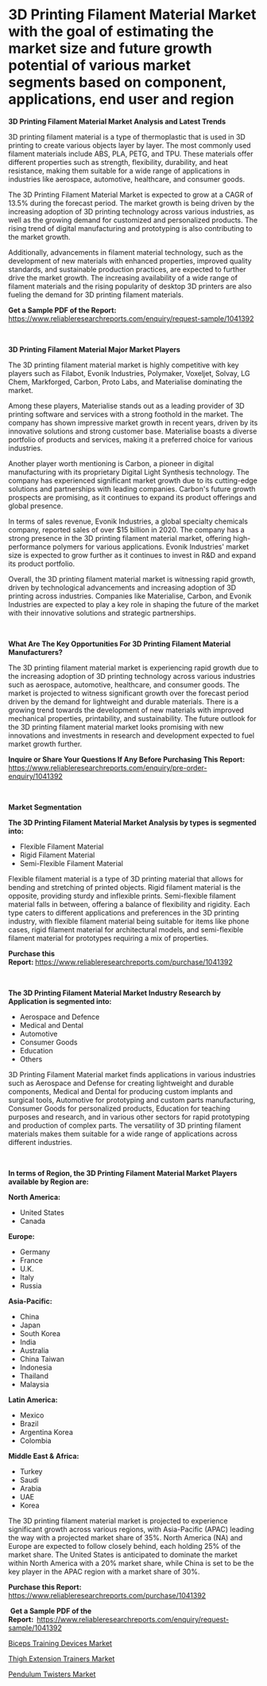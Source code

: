 <p><h1>3D Printing Filament Material Market with the goal of estimating the market size and future growth potential of various market segments based on component, applications, end user and region</h1></p><p><strong>3D Printing Filament Material Market Analysis and Latest Trends</strong></p>
<p><p>3D printing filament material is a type of thermoplastic that is used in 3D printing to create various objects layer by layer. The most commonly used filament materials include ABS, PLA, PETG, and TPU. These materials offer different properties such as strength, flexibility, durability, and heat resistance, making them suitable for a wide range of applications in industries like aerospace, automotive, healthcare, and consumer goods.</p><p>The 3D Printing Filament Material Market is expected to grow at a CAGR of 13.5% during the forecast period. The market growth is being driven by the increasing adoption of 3D printing technology across various industries, as well as the growing demand for customized and personalized products. The rising trend of digital manufacturing and prototyping is also contributing to the market growth.</p><p>Additionally, advancements in filament material technology, such as the development of new materials with enhanced properties, improved quality standards, and sustainable production practices, are expected to further drive the market growth. The increasing availability of a wide range of filament materials and the rising popularity of desktop 3D printers are also fueling the demand for 3D printing filament materials.</p></p>
<p><strong>Get a Sample PDF of the Report:&nbsp;</strong> <a href="https://www.reliableresearchreports.com/enquiry/request-sample/1041392">https://www.reliableresearchreports.com/enquiry/request-sample/1041392</a></p>
<p>&nbsp;</p>
<p><strong>3D Printing Filament Material Major Market Players</strong></p>
<p><p>The 3D printing filament material market is highly competitive with key players such as Filabot, Evonik Industries, Polymaker, Voxeljet, Solvay, LG Chem, Markforged, Carbon, Proto Labs, and Materialise dominating the market. </p><p>Among these players, Materialise stands out as a leading provider of 3D printing software and services with a strong foothold in the market. The company has shown impressive market growth in recent years, driven by its innovative solutions and strong customer base. Materialise boasts a diverse portfolio of products and services, making it a preferred choice for various industries.</p><p>Another player worth mentioning is Carbon, a pioneer in digital manufacturing with its proprietary Digital Light Synthesis technology. The company has experienced significant market growth due to its cutting-edge solutions and partnerships with leading companies. Carbon's future growth prospects are promising, as it continues to expand its product offerings and global presence.</p><p>In terms of sales revenue, Evonik Industries, a global specialty chemicals company, reported sales of over $15 billion in 2020. The company has a strong presence in the 3D printing filament material market, offering high-performance polymers for various applications. Evonik Industries' market size is expected to grow further as it continues to invest in R&D and expand its product portfolio.</p><p>Overall, the 3D printing filament material market is witnessing rapid growth, driven by technological advancements and increasing adoption of 3D printing across industries. Companies like Materialise, Carbon, and Evonik Industries are expected to play a key role in shaping the future of the market with their innovative solutions and strategic partnerships.</p></p>
<p>&nbsp;</p>
<p><strong>What Are The Key Opportunities For 3D Printing Filament Material Manufacturers?</strong></p>
<p><p>The 3D printing filament material market is experiencing rapid growth due to the increasing adoption of 3D printing technology across various industries such as aerospace, automotive, healthcare, and consumer goods. The market is projected to witness significant growth over the forecast period driven by the demand for lightweight and durable materials. There is a growing trend towards the development of new materials with improved mechanical properties, printability, and sustainability. The future outlook for the 3D printing filament material market looks promising with new innovations and investments in research and development expected to fuel market growth further.</p></p>
<p><strong>Inquire or Share Your Questions If Any Before Purchasing This Report:</strong> <a href="https://www.reliableresearchreports.com/enquiry/pre-order-enquiry/1041392">https://www.reliableresearchreports.com/enquiry/pre-order-enquiry/1041392</a></p>
<p>&nbsp;</p>
<p><strong>Market Segmentation</strong></p>
<p><strong>The 3D Printing Filament Material Market Analysis by types is segmented into:</strong></p>
<p><ul><li>Flexible Filament Material</li><li>Rigid Filament Material</li><li>Semi-Flexible Filament Material</li></ul></p>
<p><p>Flexible filament material is a type of 3D printing material that allows for bending and stretching of printed objects. Rigid filament material is the opposite, providing sturdy and inflexible prints. Semi-flexible filament material falls in between, offering a balance of flexibility and rigidity. Each type caters to different applications and preferences in the 3D printing industry, with flexible filament material being suitable for items like phone cases, rigid filament material for architectural models, and semi-flexible filament material for prototypes requiring a mix of properties.</p></p>
<p><strong>Purchase this Report:&nbsp;</strong><a href="https://www.reliableresearchreports.com/purchase/1041392">https://www.reliableresearchreports.com/purchase/1041392</a></p>
<p>&nbsp;</p>
<p><strong>The 3D Printing Filament Material Market Industry Research by Application is segmented into:</strong></p>
<p><ul><li>Aerospace and Defence</li><li>Medical and Dental</li><li>Automotive</li><li>Consumer Goods</li><li>Education</li><li>Others</li></ul></p>
<p><p>3D Printing Filament Material market finds applications in various industries such as Aerospace and Defense for creating lightweight and durable components, Medical and Dental for producing custom implants and surgical tools, Automotive for prototyping and custom parts manufacturing, Consumer Goods for personalized products, Education for teaching purposes and research, and in various other sectors for rapid prototyping and production of complex parts. The versatility of 3D printing filament materials makes them suitable for a wide range of applications across different industries.</p></p>
<p>&nbsp;</p>
<p><strong>In terms of Region, the 3D Printing Filament Material Market Players available by Region are:</strong></p>
<p>
    <p> <strong> North America: </strong>
        <ul>
            <li>United States</li>
            <li>Canada</li>
        </ul>
        </p> 
    <p> <strong> Europe: </strong>
        <ul>
            <li>Germany</li>
            <li>France</li>
            <li>U.K.</li>
            <li>Italy</li>
            <li>Russia</li>
        </ul>
        </p> 
    <p> <strong> Asia-Pacific: </strong>
        <ul>
            <li>China</li>
            <li>Japan</li>
            <li>South Korea</li>
            <li>India</li>
            <li>Australia</li>
            <li>China Taiwan</li>
            <li>Indonesia</li>
            <li>Thailand</li>
            <li>Malaysia</li>
        </ul>
        </p> 
    <p> <strong> Latin America: </strong>
        <ul>
            <li>Mexico</li>
            <li>Brazil</li>
            <li>Argentina Korea</li>
            <li>Colombia</li>
        </ul>
        </p> 
    <p> <strong> Middle East & Africa: </strong>
        <ul>
            <li>Turkey</li>
            <li>Saudi</li>
            <li>Arabia</li>
            <li>UAE</li>
            <li>Korea</li>
        </ul>
    </p>
    </p>
<p><p>The 3D printing filament material market is projected to experience significant growth across various regions, with Asia-Pacific (APAC) leading the way with a projected market share of 35%. North America (NA) and Europe are expected to follow closely behind, each holding 25% of the market share. The United States is anticipated to dominate the market within North America with a 20% market share, while China is set to be the key player in the APAC region with a market share of 30%.</p></p>
<p><strong>Purchase this Report: </strong><a href="https://www.reliableresearchreports.com/purchase/1041392">https://www.reliableresearchreports.com/purchase/1041392</a></p>
<p>&nbsp;<strong>Get a Sample PDF of the Report:&nbsp;&nbsp;</strong><a href="https://www.reliableresearchreports.com/enquiry/request-sample/1041392">https://www.reliableresearchreports.com/enquiry/request-sample/1041392</a></p>
<p><strong></strong></p>
<p><p><a href="https://view.publitas.com/reportprime-1/biceps-training-devices-market-provides-detailed-segmentation-of-this-market-based-on-type-application-and-region-and-forecast-for-the-period-from-2023-2030/">Biceps Training Devices Market</a></p><p><a href="https://view.publitas.com/reportprime-1/thigh-extension-trainers-market-dynamics-2023-2030-also-about-its-market-trends-projections-and-opportunities/">Thigh Extension Trainers Market</a></p><p><a href="https://view.publitas.com/reportprime-1/pendulum-twisters-market-share-market-new-trends-analysis-report-by-type-by-application-by-end-use-by-region-and-segment-forecasts-2023-2030/">Pendulum Twisters Market</a></p></p>